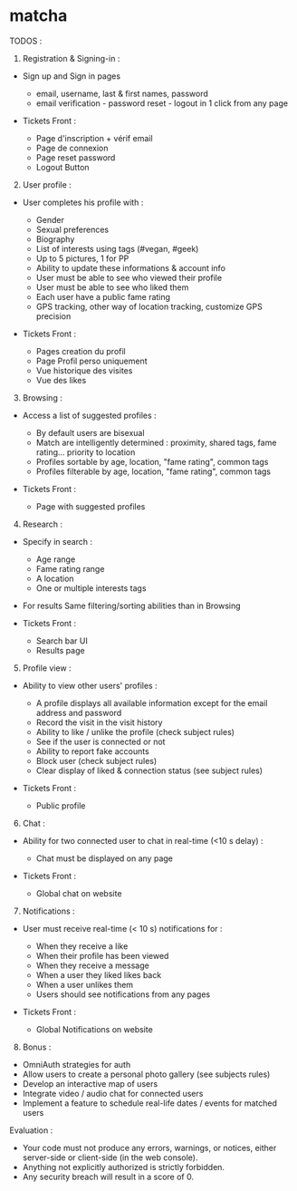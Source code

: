 # matcha

TODOS : 
1) Registration & Signing-in :
- Sign up and Sign in pages
	- email, username, last & first names, password
	- email verification
	- password reset
	- logout in 1 click from any page
	
- Tickets Front :
	- Page d'inscription + vérif email
	- Page de connexion 
	- Page reset password
	- Logout Button

2) User profile :
- User completes his profile with :
	- Gender
	- Sexual preferences
	- Biography
	- List of interests using tags (#vegan, #geek)
	- Up to 5 pictures, 1 for PP
	- Ability to update these informations & account info
	- User must be able to see who viewed their profile
	- User must be able to see who liked them
	- Each user have a public fame rating
	- GPS tracking, other way of location tracking, customize GPS precision

- Tickets Front :
	- Pages creation du profil
	- Page Profil perso uniquement
	- Vue historique des visites
	- Vue des likes

3) Browsing :
- Access a list of suggested profiles :
	- By default users are bisexual
	- Match are intelligently determined : proximity, shared tags, fame rating... priority to location
	- Profiles sortable by age, location, "fame rating", common tags
	- Profiles filterable by age, location, "fame rating", common tags

- Tickets Front :
	- Page with suggested profiles

4) Research :
- Specify in search :
	- Age range
	- Fame rating range
	- A location
	- One or multiple interests tags
- For results Same filtering/sorting abilities than in Browsing

- Tickets Front :
	- Search bar UI
	- Results page

5) Profile view :
- Ability to view other users' profiles :
	- A profile displays all available information except for the email address and password
	- Record the visit in the visit history
	- Ability to like / unlike the profile (check subject rules)
	- See if the user is connected or not
	- Ability to report fake accounts
	- Block user (check subject rules)
	- Clear display of liked & connection status (see subject rules)

- Tickets Front :
	- Public profile

6) Chat :
- Ability for two connected user to chat in real-time (<10 s delay) :
	- Chat must be displayed on any page

- Tickets Front :
	- Global chat on website

7) Notifications :
- User must receive real-time (< 10 s) notifications for :
	- When they receive a like
	- When their profile has been viewed
	- When they receive a message
	- When a user they liked likes back
	- When a user unlikes them
	- Users should see notifications from any pages

- Tickets Front :
	- Global Notifications on website

8) Bonus :
- OmniAuth strategies for auth
- Allow users to create a personal photo gallery (see subjects rules)
- Develop an interactive map of users
- Integrate video / audio chat for connected users
- Implement a feature to schedule real-life dates / events for matched users

Evaluation :
- Your code must not produce any errors, warnings, or notices, either server-side or client-side (in the web console).
- Anything not explicitly authorized is strictly forbidden.
- Any security breach will result in a score of 0.